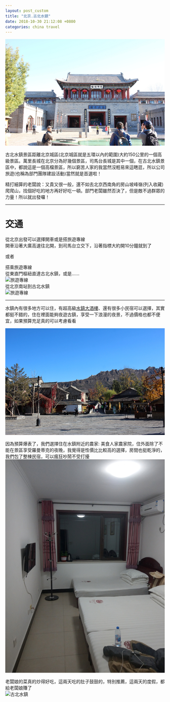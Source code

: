 ```yaml
---
layout: post_custom
title: "北京.古北水鎮"
date: 2018-10-30 21:12:08 +0800
categories: china travel
---
```

![古北水鎮](/assets/image/20181030/IMG_3784.JPG)

古北水鎮景區距離北京城區(北京城區就是五環以內的範圍)大約150公里的一個高級景區。萬里長城在北京分為好幾個景區，司馬台長城是其中一個，在古北水鎮景區中，都說這是一個高檔景區，所以窮苦人家的我當然沒輕易來這瞎逛，所以公司旅遊(也稱為部門團隊建設活動)當然就是首選啦！  
  
精打細算的老闆說：又貴又很一般，還不如去北京西南角的房山坡峰嶺(列入收藏)爬爬山，找個好吃的地方再好好吃一頓。部門老闆雖然否決了，但是敵不過群眾的力量！所以就出發囉！
  
<!--more-->
------
# 交通
從北京出發可以選擇開車或是搭旅遊專線  
開車沿著大廣高速往北開，到司馬台立交下，沿著指標大約開10分鐘就到了  
  
或者
  
搭乘旅遊專線  
從東直門樞紐直達古北水鎮，或是......  
![旅遊專線](https://00.imgmini.eastday.com/mobile/20180331/20180331220718_f9890abf2b374c151fcceb9fe0c07308_4.jpeg)  
從北京南站到古北水鎮  
![旅遊專線](https://00.imgmini.eastday.com/mobile/20180331/20180331220718_f9890abf2b374c151fcceb9fe0c07308_5.jpeg)  

------
水鎮內有很多地方可以住，有超高級[水鎮大酒樓](http://www.wtown.com/index.php/Yuyue/hotelinfo/id/36#menuSub)、還有很多小民宿可以選擇，其實都挺不錯的，住在裡面能夠夜遊古鎮，享受一下浪漫的夜景，不過價格也都不便宜，如果預算充足真的可以考慮看看 
  
![古北水鎮](/assets/image/20181030/IMG_3800.JPG) 
   
因為預算爆表了，我們選擇住在水鎮附近的農家: 美食人家農家院，住外面除了不能在景區享受羅曼蒂克的夜晚，我覺得是性價比比較高的選擇，房間也挺乾淨的，我們包了整棟民宿，可以瘋狂吵鬧不受打擾    
![古北水鎮](/assets/image/20181030/IMAG2417.JPG) 
  
老闆娘的菜真的炒得好吃，這兩天吃的肚子鼓鼓的，特別推薦，這兩天的度假，都給老闆娘賺了  
![古北水鎮](/assets/image/20181030/IMAG2416.JPG) 


